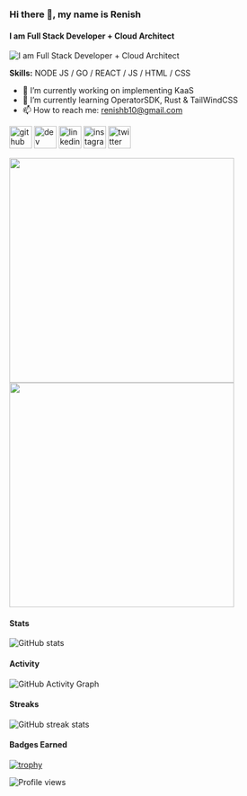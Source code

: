 ### Hi there 👋, my name is Renish
#### I am Full Stack Developer + Cloud Architect
![I am Full Stack Developer + Cloud Architect](https://media-exp1.licdn.com/dms/image/C5616AQE06xWjKLeFcQ/profile-displaybackgroundimage-shrink_200_800/0/1587893277683?e=1625702400&v=beta&t=2jLFjCKOpqGg3kYU5NGHfdDSXriF1fYoAiXP3CTh57k)

**Skills:** NODE JS / GO / REACT / JS / HTML / CSS

- 🔭 I’m currently working on implementing KaaS 
- 🌱 I’m currently learning OperatorSDK, Rust & TailWindCSS 
- 📫 How to reach me: renishb10@gmail.com 


[<img src='https://cdn.jsdelivr.net/npm/simple-icons@3.0.1/icons/github.svg' alt='github' height='40'>](https://github.com/renishb10)
[<img src='https://cdn.jsdelivr.net/npm/simple-icons@3.0.1/icons/dev-dot-to.svg' alt='dev' height='40'>](https://dev.to/https://dev.to/renishb10)  [<img src='https://cdn.jsdelivr.net/npm/simple-icons@3.0.1/icons/linkedin.svg' alt='linkedin' height='40'>](https://www.linkedin.com/in/https://in.linkedin.com/in/renishb/)  [<img src='https://cdn.jsdelivr.net/npm/simple-icons@3.0.1/icons/instagram.svg' alt='instagram' height='40'>](https://www.instagram.com/https://www.instagram.com/renishb10//)  [<img src='https://cdn.jsdelivr.net/npm/simple-icons@3.0.1/icons/twitter.svg' alt='twitter' height='40'>](https://twitter.com/https://twitter.com/renishb10?lang=en)  

<p>
  <img src = "https://github-readme-stats.vercel.app/api?username=renishb10&show_icons=true&theme=bear" width = 400>
  <img src = "https://github-readme-streak-stats.herokuapp.com?user=renishb10&theme=dark&hide_border=true" width = 400>
</p>

#### Stats
![GitHub stats](https://github-readme-stats.vercel.app/api?username=renishb10&&theme=bear&show_icons=true)  

#### Activity
![GitHub Activity Graph](https://activity-graph.herokuapp.com/graph?username=renishb10)  

#### Streaks
![GitHub streak stats](https://github-readme-streak-stats.herokuapp.com/?user=renishb10)  

#### Badges Earned
[![trophy](https://github-profile-trophy.vercel.app/?username=renishb10)](https://github.com/renishb10)

![Profile views](https://gpvc.arturio.dev/renishb10)  
